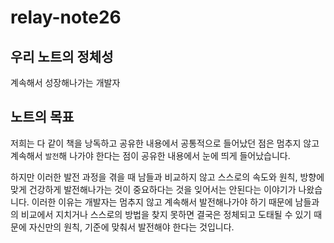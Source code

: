 # relay-note26

## 우리 노트의 정체성

계속해서 성장해나가는 개발자

## 노트의 목표

저희는 다 같이 책을 낭독하고 공유한 내용에서 공통적으로 들어났던 점은 멈추지 않고 계속해서 `발전`해 나가야 한다는 점이 공유한 내용에서 눈에 띄게 들어났습니다.

하지만 이러한 발전 과정을 겪을 때 남들과 비교하지 않고 스스로의 속도와 원칙, 방향에 맞게 건강하게 발전해나가는 것이 중요하다는 것을 잊어서는 안된다는 이야기가 나왔습니다. 이러한 이유는 개발자는 멈추지 않고 계속해서 발전해나가야 하기 때문에 남들과의 비교에서 지치거나 스스로의 방법을 찾지 못하면 결국은 정체되고 도태될 수 있기 때문에 자신만의 원칙, 기준에 맞춰서 발전해야 한다는 것입니다.
